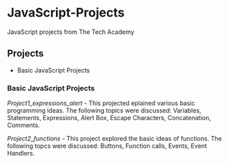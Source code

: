 # JavaScript-Projects
 JavaScript projects from The Tech Academy
 ## **Projects**
 - Basic JavaScript Projects

 ### **Basic JavaScript Projects**
 
 *Project1_expressions_alert* - This projected eplained various basic programming ideas.  The following topics were discussed: Variables, Statements, Expressions, Alert Box, Escape Characters, Concatenation, Comments.

 *Project2_functions* - This project explored the basic ideas of functions. The following topcs were discussed: Buttons, Function calls, Events, Event Handlers.


